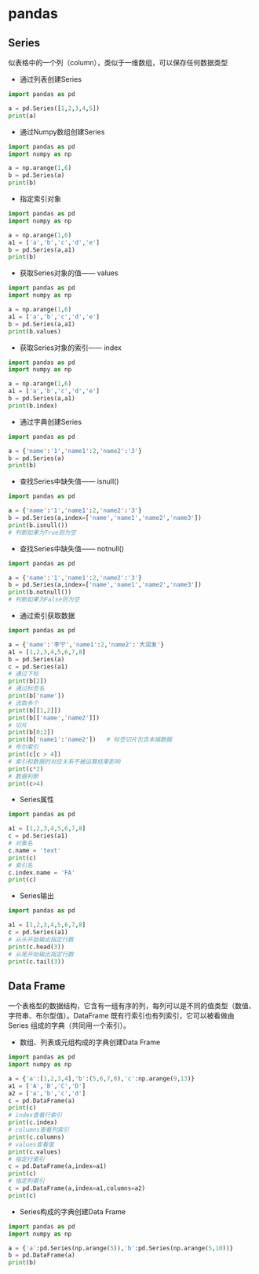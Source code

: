 # pandas

## Series

似表格中的一个列（column），类似于一维数组，可以保存任何数据类型

+ 通过列表创建Series

```python
import pandas as pd

a = pd.Series([1,2,3,4,5])
print(a)
```

+ 通过Numpy数组创建Series

```python
import pandas as pd
import numpy as np

a = np.arange(1,6)
b = pd.Series(a)
print(b)
```

+ 指定索引对象

```python
import pandas as pd
import numpy as np

a = np.arange(1,6)
a1 = ['a','b','c','d','e']
b = pd.Series(a,a1)
print(b)
```

+ 获取Series对象的值—— values

```python
import pandas as pd
import numpy as np

a = np.arange(1,6)
a1 = ['a','b','c','d','e']
b = pd.Series(a,a1)
print(b.values)
```

+ 获取Series对象的索引—— index

```python
import pandas as pd
import numpy as np

a = np.arange(1,6)
a1 = ['a','b','c','d','e']
b = pd.Series(a,a1)
print(b.index)
```

+ 通过字典创建Series

```python
import pandas as pd

a = {'name':'1','name1':2,'name2':'3'}
b = pd.Series(a)
print(b)
```

+ 查找Series中缺失值—— isnull()

```python
import pandas as pd

a = {'name':'1','name1':2,'name2':'3'}
b = pd.Series(a,index=['name','name1','name2','name3'])
print(b.isnull())
# 判断如果为True则为空
```

+ 查找Series中缺失值—— notnull()

```python
import pandas as pd

a = {'name':'1','name1':2,'name2':'3'}
b = pd.Series(a,index=['name','name1','name2','name3'])
print(b.notnull())
# 判断如果为False则为空
```

+ 通过索引获取数据

```python
import pandas as pd

a = {'name':'李宁','name1':2,'name2':'大润发'}
a1 = [1,2,3,4,5,6,7,8]
b = pd.Series(a)
c = pd.Series(a1)
# 通过下标
print(b[2])
# 通过标签名
print(b['name'])
# 选取多个
print(b[[1,2]])
print(b[['name','name2']])
# 切片
print(b[0:2])
print(b['name1':'name2'])   # 标签切片包含末端数据
# 布尔索引
print(c[c > 4])
# 索引和数据的对应关系不被运算结果影响
print(c*2)
# 数据判断
print(c>4)
```

+ Series属性

```python
import pandas as pd

a1 = [1,2,3,4,5,6,7,8]
c = pd.Series(a1)
# 对象名
c.name = 'text'
print(c)
# 索引名
c.index.name = 'FA'
print(c)
```

+ Series输出

```python
import pandas as pd

a1 = [1,2,3,4,5,6,7,8]
c = pd.Series(a1)
# 从头开始输出指定行数
print(c.head(3))
# 从尾开始输出指定行数
print(c.tail(3))
```

## Data Frame

一个表格型的数据结构，它含有一组有序的列，每列可以是不同的值类型（数值、字符串、布尔型值）。DataFrame 既有行索引也有列索引，它可以被看做由 Series 组成的字典（共同用一个索引）。

+ 数组、列表或元组构成的字典创建Data Frame

```python
import pandas as pd
import numpy as np

a = {'a':[1,2,3,4],'b':(5,6,7,8),'c':np.arange(9,13)}
a1 = ['A','B','C','D']
a2 = ['a','b','c','d']
c = pd.DataFrame(a)
print(c)
# index查看行索引
print(c.index)
# columns查看列索引
print(c.columns)
# values查看值
print(c.values)
# 指定行索引
c = pd.DataFrame(a,index=a1)
print(c)
# 指定列索引
c = pd.DataFrame(a,index=a1,columns=a2)
print(c)
```

+ Series构成的字典创建Data Frame

```python
import pandas as pd
import numpy as np

a = {'a':pd.Series(np.arange(5)),'b':pd.Series(np.arange(5,10))}
b = pd.DataFrame(a)
print(b)
```



